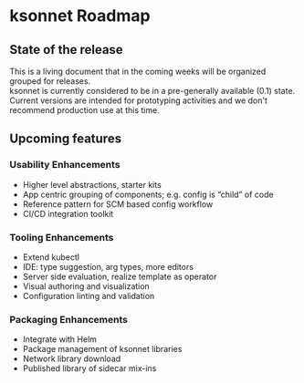 # ksonnet Roadmap

## State of the release
This is a living document that in the coming weeks will be organized grouped for releases.  
ksonnet is currently considered to be in a pre-generally available (0.1) state.
Current versions are intended for prototyping activities and we don't recommend production use at this time.

## Upcoming features

### Usability Enhancements
* Higher level abstractions, starter kits
* App centric grouping of components; e.g. config is “child” of code
* Reference pattern for SCM based config workflow
* CI/CD integration toolkit

### Tooling Enhancements
* Extend kubectl 
* IDE: type suggestion, arg types, more editors
* Server side evaluation, realize template as operator
* Visual authoring and visualization
* Configuration linting and validation

### Packaging Enhancements
* Integrate with Helm
* Package management of ksonnet libraries
* Network library download
* Published library of sidecar mix-ins
